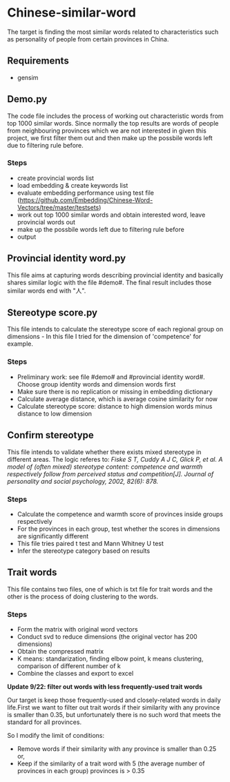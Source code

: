 # Chinese-similar-word
The target is finding the most similar words related to characteristics such as personality of people from certain provinces in China.
## Requirements
- gensim
## Demo.py
The code file includes the process of working out characteristic words from top 1000 similar words. Since normally the top results are words of people from neighbouring provinces which we are not interested in given this project, we first filter them out and then make up the possbile words left due to filtering rule before.
### Steps
- create provincial words list
- load embedding & create keywords list
- evaluate embedding performance using test file (https://github.com/Embedding/Chinese-Word-Vectors/tree/master/testsets)
- work out top 1000 similar words and obtain interested word, leave provincial words out
- make up the possbile words left due to filtering rule before
- output

## Provincial identity word.py
This file aims at capturing words describing provincial identity and basically shares similar logic with the file #demo#. The final result includes those similar words end with "人".

## Stereotype score.py
This file intends to calculate the stereotype score of each regional group on dimensions - In this file I tried for the dimension of 'competence' for example. 

### Steps
- Preliminary work: see file #demo# and #provincial identity word#. Choose group identity words and dimension words first
- Make sure there is no replication or missing in embedding dictionary
- Calculate average distance, which is average cosine similarity for now
- Calculate stereotype score: distance to high dimension words minus distance to low dimension

## Confirm stereotype
This file intends to validate whether there exists mixed stereotype in different areas. The logic referes to: *Fiske S T, Cuddy A J C, Glick P, et al. A model of (often mixed) stereotype content: competence and warmth respectively follow from perceived status and competition[J]. Journal of personality and social psychology, 2002, 82(6): 878.*

### Steps
- Calculate the competence and warmth score of provinces inside groups respectively
- For the provinces in each group, test whether the scores in dimensions are significantly different
- This file tries paired t test and Mann Whitney U test
- Infer the stereotype category based on results

## Trait words
This file contains two files, one of which is txt file for trait words and the other is the process of doing clustering to the words.

### Steps
- Form the matrix with original word vectors
- Conduct svd to reduce dimensions (the original vector has 200 dimensions)
- Obtain the compressed matrix
- K means: standarization, finding elbow point, k means clustering, comparison of different number of k
- Combine the classes and export to excel

**Update 9/22: filter out words with less frequently-used trait words**   
  
Our target is keep those frequently-used and closely-related words in daily life.First we want to filter out trait words if their similarity with any province is smaller than 
0.35, but unfortunately there is no such word that meets the standard for all provinces.  
  
So I modify the limit of conditions:
- Remove words if their similarity with any province is smaller than 0.25
or,
- Keep if the similarity of a trait word with 5 (the average number of provinces in each group) provinces is > 0.35
